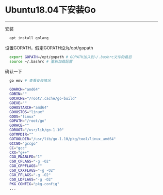 # Ubuntu18.04下安装Go

---

安装

```bash
  apt install golang
```

设置GOPATH，假定GOPATH设为/opt/gopath

```bash
  export GOPATH=/opt/gopath # GOPATH加入到~/.bashrc文件的最后
  source ~/.bashrc # 重新加载配置
```

确认一下

```bash
  go env # 查看安装情况
  
  GOARCH="amd64"
  GOBIN=""
  GOCACHE="/root/.cache/go-build"
  GOEXE=""
  GOHOSTARCH="amd64"
  GOHOSTOS="linux"
  GOOS="linux"
  GOPATH="/root/go"
  GORACE=""
  GOROOT="/usr/lib/go-1.10"
  GOTMPDIR=""
  GOTOOLDIR="/usr/lib/go-1.10/pkg/tool/linux_amd64"
  GCCGO="gccgo"
  CC="gcc"
  CXX="g++"
  CGO_ENABLED="1"
  CGO_CFLAGS="-g -O2"
  CGO_CPPFLAGS=""
  CGO_CXXFLAGS="-g -O2"
  CGO_FFLAGS="-g -O2"
  CGO_LDFLAGS="-g -O2"
  PKG_CONFIG="pkg-config"
  ...
```




